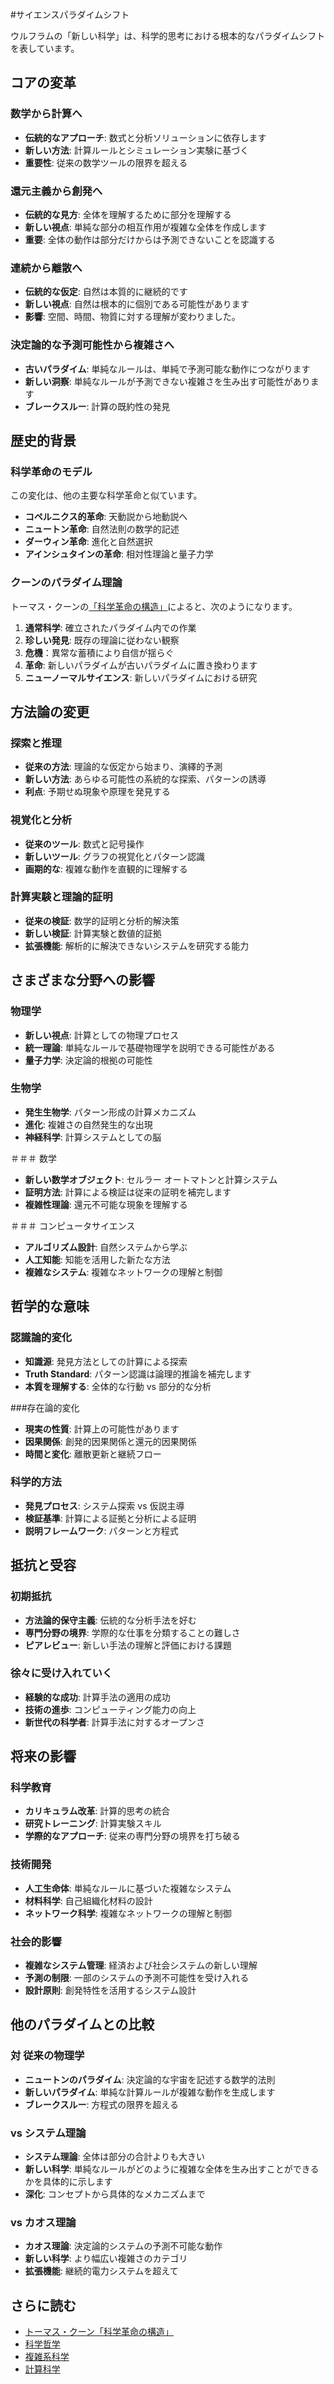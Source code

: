 #サイエンスパラダイムシフト

ウルフラムの「新しい科学」は、科学的思考における根本的なパラダイムシフトを表しています。

## コアの変革

### 数学から計算へ
- **伝統的なアプローチ**: 数式と分析ソリューションに依存します
- **新しい方法**: 計算ルールとシミュレーション実験に基づく
- **重要性**: 従来の数学ツールの限界を超える

### 還元主義から創発へ
- **伝統的な見方**: 全体を理解するために部分を理解する
- **新しい視点**: 単純な部分の相互作用が複雑な全体を作成します
- **重要**: 全体の動作は部分だけからは予測できないことを認識する

### 連続から離散へ
- **伝統的な仮定**: 自然は本質的に継続的です
- **新しい視点**: 自然は根本的に個別である可能性があります
- **影響**: 空間、時間、物質に対する理解が変わりました。

### 決定論的な予測可能性から複雑さへ
- **古いパラダイム**: 単純なルールは、単純で予測可能な動作につながります
- **新しい洞察**: 単純なルールが予測できない複雑さを生み出す可能性があります
- **ブレークスルー**: 計算の既約性の発見

## 歴史的背景

### 科学革命のモデル
この変化は、他の主要な科学革命と似ています。

- **コペルニクス的革命**: 天動説から地動説へ
- **ニュートン革命**: 自然法則の数学的記述
- **ダーウィン革命**: 進化と自然選択
- **アインシュタインの革命**: 相対性理論と量子力学

### クーンのパラダイム理論
トーマス・クーンの[「科学革命の構造」](https://en.wikipedia.org/wiki/The_Structure_of_Scientific_Revolutions)によると、次のようになります。

1. **通常科学**: 確立されたパラダイム内での作業
2. **珍しい発見**: 既存の理論に従わない観察
3. **危機**：異常な蓄積により自信が揺らぐ
4. **革命**: 新しいパラダイムが古いパラダイムに置き換わります
5. **ニューノーマルサイエンス**: 新しいパラダイムにおける研究

## 方法論の変更

### 探索と推理
- **従来の方法**: 理論的な仮定から始まり、演繹的予測
- **新しい方法**: あらゆる可能性の系統的な探索、パターンの誘導
- **利点**: 予期せぬ現象や原理を発見する

### 視覚化と分析
- **従来のツール**: 数式と記号操作
- **新しいツール**: グラフの視覚化とパターン認識
- **画期的な**: 複雑な動作を直観的に理解する

### 計算実験と理論的証明
- **従来の検証**: 数学的証明と分析的解決策
- **新しい検証**: 計算実験と数値的証拠
- **拡張機能**: 解析的に解決できないシステムを研究する能力

## さまざまな分野への影響

### 物理学
- **新しい視点**: 計算としての物理プロセス
- **統一理論**: 単純なルールで基礎物理学を説明できる可能性がある
- **量子力学**: 決定論的根拠の可能性

### 生物学
- **発生生物学**: パターン形成の計算メカニズム
- **進化**: 複雑さの自然発生的な出現
- **神経科学**: 計算システムとしての脳

＃＃＃ 数学
- **新しい数学オブジェクト**: セルラー オートマトンと計算システム
- **証明方法**: 計算による検証は従来の証明を補完します
- **複雑性理論**: 還元不可能な現象を理解する

＃＃＃ コンピュータサイエンス
- **アルゴリズム設計**: 自然システムから学ぶ
- **人工知能**: 知能を活用した新たな方法
- **複雑なシステム**: 複雑なネットワークの理解と制御

## 哲学的な意味

### 認識論的変化
- **知識源**: 発見方法としての計算による探索
- **Truth Standard**: パターン認識は論理的推論を補完します
- **本質を理解する**: 全体的な行動 vs 部分的な分析

###存在論的変化
- **現実の性質**: 計算上の可能性があります
- **因果関係**: 創発的因果関係と還元的因果関係
- **時間と変化**: 離散更新と継続フロー

### 科学的方法
- **発見プロセス**: システム探索 vs 仮説主導
- **検証基準**: 計算による証拠と分析による証明
- **説明フレームワーク**: パターンと方程式

## 抵抗と受容

### 初期抵抗
- **方法論的保守主義**: 伝統的な分析手法を好む
- **専門分野の境界**: 学際的な仕事を分類することの難しさ
- **ピアレビュー**: 新しい手法の理解と評価における課題

### 徐々に受け入れていく
- **経験的な成功**: 計算手法の適用の成功
- **技術の進歩**: コンピューティング能力の向上
- **新世代の科学者**: 計算手法に対するオープンさ

## 将来の影響

### 科学教育
- **カリキュラム改革**: 計算的思考の統合
- **研究トレーニング**: 計算実験スキル
- **学際的なアプローチ**: 従来の専門分野の境界を打ち破る

### 技術開発
- **人工生命体**: 単純なルールに基づいた複雑なシステム
- **材料科学**: 自己組織化材料の設計
- **ネットワーク科学**: 複雑なネットワークの理解と制御

### 社会的影響
- **複雑なシステム管理**: 経済および社会システムの新しい理解
- **予測の制限**: 一部のシステムの予測不可能性を受け入れる
- **設計原則**: 創発特性を活用するシステム設計

## 他のパラダイムとの比較

### 対 従来の物理学
- **ニュートンのパラダイム**: 決定論的な宇宙を記述する数学的法則
- **新しいパラダイム**: 単純な計算ルールが複雑な動作を生成します
- **ブレークスルー**: 方程式の限界を超える

### vs システム理論
- **システム理論**: 全体は部分の合計よりも大きい
- **新しい科学**: 単純なルールがどのように複雑な全体を生み出すことができるかを具体的に示します
- **深化**: コンセプトから具体的なメカニズムまで

### vs カオス理論
- **カオス理論**: 決定論的システムの予測不可能な動作
- **新しい科学**: より幅広い複雑さのカテゴリ
- **拡張機能**: 継続的電力システムを超えて

## さらに読む

- [トーマス・クーン「科学革命の構造」](https://en.wikipedia.org/wiki/The_Structure_of_Scientific_Revolutions)
- [科学哲学](https://en.wikipedia.org/wiki/Philosophy_of_science)
- [複雑系科学](https://en.wikipedia.org/wiki/Complex_system)
- [計算科学](https://en.wikipedia.org/wiki/Computational_science)